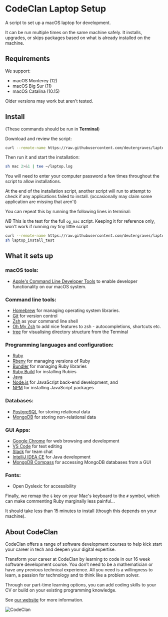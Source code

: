 # CodeClan Laptop Setup

A script to set up a macOS laptop for development.

It can be run multiple times on the same machine safely. It installs, upgrades, or skips packages based on what is already installed on the machine.

## Requirements

We support:

* macOS Monterey (12)
* macOS Big Sur (11)
* macOS Catalina (10.15)

Older versions may work but aren't tested.

## Install

(These commands should be run in **Terminal**)

Download and review the script:

```sh
curl --remote-name https://raw.githubusercontent.com/deutergraves/laptop/master/mac
```

Then run it and start the installation:

```sh
sh mac 2>&1 | tee ~/laptop.log
```

You will need to enter your computer password a few times throughout the script to allow installations.

At the end of the installation script, another script will run to attempt to check if any applications failed to install. (occasionally may claim some application are missing that aren't)

You can repeat this by running the following lines in terminal:

*NB* This is the test for the full `og_mac` script. Keeping it for reference only, won't work if running my tiny little script

```sh
curl --remote-name https://raw.githubusercontent.com/deutergraves/laptop/master/laptop_install_test
sh laptop_install_test
```
## What it sets up

### macOS tools:

* [Apple's Command Line Developer Tools](https://developer.apple.com/) to enable developer functionality on our macOS system.

### Command line tools:

* [Homebrew](http://brew.sh/) for managing operating system libraries.
* [Git](https://git-scm.com/) for version control
* [Zsh](http://www.zsh.org/) as your command line shell
* [Oh My Zsh](https://github.com/robbyrussell/oh-my-zsh) to add nice features to zsh - autocompletions, shortcuts etc.
* [tree](https://linux.die.net/man/1/tree) for visualising directory structure from the Terminal

### Programming languages and configuration:

* [Ruby](https://www.ruby-lang.org/en/)
* [Rbenv](https://github.com/sstephenson/rbenv) for managing versions of Ruby
* [Bundler](http://bundler.io/) for managing Ruby libraries
* [Ruby Build](https://github.com/sstephenson/rbenv) for installing Rubies
* [Java](https://java.com/en/)
* [Node.js](http://nodejs.org/) for JavaScript back-end development, and
* [NPM](https://www.npmjs.org/) for installing JavaScript packages

### Databases:

* [PostgreSQL](http://www.postgresql.org/) for storing relational data
* [MongoDB](https://www.mongodb.com/) for storing non-relational data

### GUI Apps:

* [Google Chrome](https://www.google.com/chrome/) for web browsing and development
* [VS Code](https://code.visualstudio.com/) for text editing
* [Slack](https://slack.com) for team chat
* [IntelliJ IDEA CE](https://www.jetbrains.com/idea/) for Java development
* [MongoDB Compass](https://www.mongodb.com/products/compass) for accessing MongoDB databases from a GUI

### Fonts:
* Open Dyslexic for accessibility

Finally, we remap the `§` key on your Mac's keyboard to the `#` symbol, which can make commenting Ruby marginally less painful...

It should take less than 15 minutes to install (though this depends on your machine).

## About CodeClan

CodeClan offers a range of software development courses to help kick start your career in tech and deepen your digital expertise.

Transform your career at CodeClan by learning to code in our 16 week software development course. You don’t need to be a mathematician or have any previous technical experience. All you need is a willingness to learn, a passion for technology and to think like a problem solver.

Through our part-time learning options, you can add coding skills to your CV or build on your existing programming knowledge.

See [our website](https://codeclan.com) for more information.

![CodeClan](https://codeclan.com/wp-content/uploads/2016/03/favicon.png)
